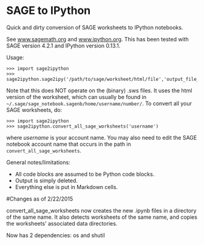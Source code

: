 # SAGE to IPython

Quick and dirty conversion of SAGE worksheets to IPython notebooks.

See www.sagemath.org and www.ipython.org.
This has been tested with SAGE version 4.2.1 and IPython version 0.13.1.

Usage:

    >>> import sage2ipython
    >>> sage2ipython.sage2ipy('/path/to/sage/worksheet/html/file','output_file_name.ipynb')

Note that this does NOT operate on the (binary) .sws files.
It uses the html version of the worksheet, which can usually be found in
`~/.sage/sage_notebook.sagenb/home/username/number/`.
To convert all your SAGE worksheets, do:

    >>> import sage2ipython
    >>> sage2ipython.convert_all_sage_worksheets('username')

where *username* is your account name.  You may also need to edit the 
SAGE notebook account name that occurs in the path in `convert_all_sage_worksheets`.

General notes/limitations:

- All code blocks are assumed to be Python code blocks.
- Output is simply deleted.
- Everything else is put in Markdown cells.

#Changes as of 2/22/2015

convert_all_sage_worksheets now creates the new .ipynb files in a directory of the
same name. It also detects worksheets of the same name, and copies the worksheets'
associated data directories.

Now has 2 dependencies: os and shutil
